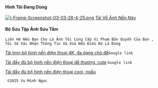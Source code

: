#### Hình Tôi Đang Dùng
[![i-Frame-Screenshot-03-03-28-4-25.png](https://i.postimg.cc/1tkykgSP/i-Frame-Screenshot-03-03-28-4-25.png)](https://postimg.cc/cgcqYL65)
[Tải Về Ảnh Nền Này](https://i.postimg.cc/66m59drj/IMG-0043.webp)

#### Bộ Sưu Tập Ảnh Sưu Tầm
`Liên Hệ Nếu Bạn Cho Là Ảnh Tôi Cung Cấp Vi Phạm Bản Quyền Của Bạn , Tôi Sẽ Xác Nhận Thông Tin Và Xoá Nếu Điều Đó Là Đúng`

[Tải trọn bộ hình nền điện thoại 4K, đa dạng chủ đề](https://drive.google.com/drive/mobile/folders/1WdCNxE-3_MbyQgjB4Cyzx33XvDa14s2R?usp=sharing&itm_source=hoidap&itm_medium=shortcode&itm_content=button_noibat)`Google link`

[Tải đầy đủ bộ hình nền điện thoại dễ thương, cute](https://drive.google.com/drive/folders/1tYw19V8kxPiC0bMoLmMdc_9-EN5dBc6o?usp=sharing&itm_source=hoidap&itm_medium=shortcode&itm_content=button_noibat) `Google link`

[Tải đầy đủ bộ hình nền điện thoại cool, ngầu](https://drive.google.com/drive/folders/1B5Qt6o5Uby2CW5hr--TysRbQj9cyHB12?usp=sharing&itm_source=hoidap&itm_medium=shortcode&itm_content=button_noibat)


     ©️2025 Vu Minh Ngoc
